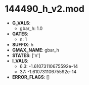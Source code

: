 # 144490_h_v2.mod

- **G_VALS**:
  - gbar_h: 1.0
- **GATES**:
  - n: 1
- **SUFFIX**: h
- **GMAX_NAME**: gbar_h
- **STATES**: ['n']
- **I_VALS**:
  - 6.3: -1.61073110675592e-14
  - 37: -1.61073110675592e-14
- **ERROR_FLAGS**: []
